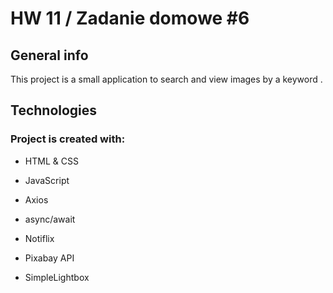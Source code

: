 # HW 11 / Zadanie domowe #6


## General info
This project is a small application to search and view images by a keyword .

## Technologies

### Project is created with:

- HTML & CSS

- JavaScript

- Axios

- async/await

- Notiflix

- Pixabay API

- SimpleLightbox
